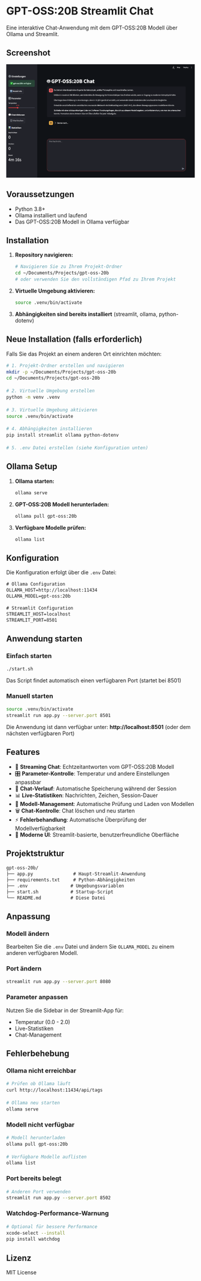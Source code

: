 # GPT-OSS:20B Streamlit Chat

Eine interaktive Chat-Anwendung mit dem GPT-OSS:20B Modell über Ollama und Streamlit.

## Screenshot

![GPT-OSS:20B Chat Interface](_Project/Screenshot.png)

## Voraussetzungen

- Python 3.8+
- Ollama installiert und laufend
- Das GPT-OSS:20B Modell in Ollama verfügbar

## Installation

1. **Repository navigieren:**
   ```bash
   # Navigieren Sie zu Ihrem Projekt-Ordner
   cd ~/Documents/Projects/gpt-oss-20b
   # oder verwenden Sie den vollständigen Pfad zu Ihrem Projekt
   ```

2. **Virtuelle Umgebung aktivieren:**
   ```bash
   source .venv/bin/activate
   ```

3. **Abhängigkeiten sind bereits installiert** (streamlit, ollama, python-dotenv)

## Neue Installation (falls erforderlich)

Falls Sie das Projekt an einem anderen Ort einrichten möchten:

```bash
# 1. Projekt-Ordner erstellen und navigieren
mkdir -p ~/Documents/Projects/gpt-oss-20b
cd ~/Documents/Projects/gpt-oss-20b

# 2. Virtuelle Umgebung erstellen
python -m venv .venv

# 3. Virtuelle Umgebung aktivieren
source .venv/bin/activate

# 4. Abhängigkeiten installieren
pip install streamlit ollama python-dotenv

# 5. .env Datei erstellen (siehe Konfiguration unten)
```

## Ollama Setup

1. **Ollama starten:**
   ```bash
   ollama serve
   ```

2. **GPT-OSS:20B Modell herunterladen:**
   ```bash
   ollama pull gpt-oss:20b
   ```

3. **Verfügbare Modelle prüfen:**
   ```bash
   ollama list
   ```

## Konfiguration

Die Konfiguration erfolgt über die `.env` Datei:

```env
# Ollama Configuration
OLLAMA_HOST=http://localhost:11434
OLLAMA_MODEL=gpt-oss:20b

# Streamlit Configuration  
STREAMLIT_HOST=localhost
STREAMLIT_PORT=8501
```

## Anwendung starten

### Einfach starten
```bash
./start.sh
```
Das Script findet automatisch einen verfügbaren Port (startet bei 8501)

### Manuell starten
```bash
source .venv/bin/activate
streamlit run app.py --server.port 8501
```

Die Anwendung ist dann verfügbar unter: **http://localhost:8501** (oder dem nächsten verfügbaren Port)

## Features

- 🤖 **Streaming Chat**: Echtzeitantworten vom GPT-OSS:20B Modell
- 🎛️ **Parameter-Kontrolle**: Temperatur und andere Einstellungen anpassbar
- 💬 **Chat-Verlauf**: Automatische Speicherung während der Session
- 📊 **Live-Statistiken**: Nachrichten, Zeichen, Session-Dauer
- 🔄 **Modell-Management**: Automatische Prüfung und Laden von Modellen
- 🗑️ **Chat-Kontrolle**: Chat löschen und neu starten
- ⚡ **Fehlerbehandlung**: Automatische Überprüfung der Modellverfügbarkeit
- 🎨 **Moderne UI**: Streamlit-basierte, benutzerfreundliche Oberfläche

## Projektstruktur

```
gpt-oss-20b/
├── app.py               # Haupt-Streamlit-Anwendung
├── requirements.txt     # Python-Abhängigkeiten
├── .env                # Umgebungsvariablen
├── start.sh            # Startup-Script
└── README.md           # Diese Datei
```

## Anpassung

### Modell ändern
Bearbeiten Sie die `.env` Datei und ändern Sie `OLLAMA_MODEL` zu einem anderen verfügbaren Modell.

### Port ändern
```bash
streamlit run app.py --server.port 8080
```

### Parameter anpassen
Nutzen Sie die Sidebar in der Streamlit-App für:
- Temperatur (0.0 - 2.0)
- Live-Statistiken
- Chat-Management

## Fehlerbehebung

### Ollama nicht erreichbar
```bash
# Prüfen ob Ollama läuft
curl http://localhost:11434/api/tags

# Ollama neu starten
ollama serve
```

### Modell nicht verfügbar
```bash
# Modell herunterladen
ollama pull gpt-oss:20b

# Verfügbare Modelle auflisten  
ollama list
```

### Port bereits belegt
```bash
# Anderen Port verwenden
streamlit run app.py --server.port 8502
```

### Watchdog-Performance-Warnung
```bash
# Optional für bessere Performance
xcode-select --install
pip install watchdog
```

## Lizenz

MIT License
